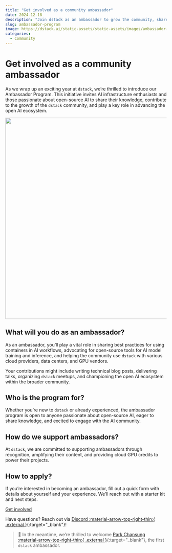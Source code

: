 ```yaml
---
title: "Get involved as a community ambassador"
date: 2024-12-18
description: "Join dstack as an ambassador to grow the community, share knowledge, and help others use dstack."  
slug: ambassador-program
image: https://dstack.ai/static-assets/static-assets/images/ambassador-program.png
categories:
  - Community
---
```


# Get involved as a community ambassador 

As we wrap up an exciting year at `dstack`, we’re thrilled to introduce our Ambassador Program. This initiative invites AI
infrastructure enthusiasts and those passionate about open-source AI to share their knowledge, contribute to the growth
of the `dstack` community, and play a key role in advancing the open AI ecosystem.

[//]: # (What community is about:)
[//]: # (- Open-source)
[//]: # (- AI infrastructure)
[//]: # (- AI containers)
[//]: # (- Openness)

[//]: # (Mention:)
[//]: # (Who we are looking for)

<img src="https://dstack.ai/static-assets/static-assets/images/ambassador-program.png" width="630"/>

<!-- more -->

## What will you do as an ambassador?

As an ambassador, you’ll play a vital role in sharing best practices for using containers in AI workflows, advocating
for open-source tools for AI model training and inference, and helping the community use `dstack` with 
various cloud providers, data centers, and GPU vendors.

Your contributions might include writing technical blog posts, delivering talks, organizing `dstack` meetups, and
championing the open AI ecosystem within the broader community.

## Who is the program for?

Whether you’re new to `dstack` or already experienced, the ambassador program is open to anyone passionate 
about open-source AI, eager to share knowledge, and excited to engage with the AI community.

## How do we support ambassadors?

At `dstack`, we are committed to supporting ambassadors through recognition, amplifying their content, and providing
cloud GPU credits to power their projects.

## How to apply?

If you’re interested in becoming an ambassador, fill out a quick form with details about
yourself and your experience. We’ll reach out with a starter kit and next steps.

<a href="#" target="_blank"
   class="md-button md-button--primary sky small" 
    data-tally-open="3jGzb9"
    data-tally-overlay="1">
    Get involved
</a>

Have questions? Reach out via [Discord :material-arrow-top-right-thin:{ .external }](https://discord.gg/u8SmfwPpMd){:target="_blank"}!

> 💜 In the meantime, we’re thrilled to
> welcome [Park Chansung :material-arrow-top-right-thin:{ .external }](https://x.com/algo_diver){:target="_blank"}, the
> first `dstack` ambassador.
